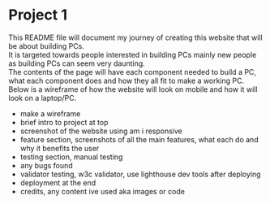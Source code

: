 # Project 1

This README file will document my journey of creating this website that will be about building PCs.  
It is targeted towards people interested in building PCs mainly new people as building PCs can seem very daunting.  
The contents of the page will have each component needed to build a PC, what each component does and how they all fit to make a working PC.  
Below is a wireframe of how the website will look on mobile and how it will look on a laptop/PC.  

- make a wireframe
- brief intro to project at top
- screenshot of the website using am i responsive
- feature section, screenshots of all the main features, what each do and why it benefits the user
- testing section, manual testing
- any bugs found
- validator testing, w3c validator, use lighthouse dev tools after deploying
- deployment at the end
- credits, any content ive used aka images or code
